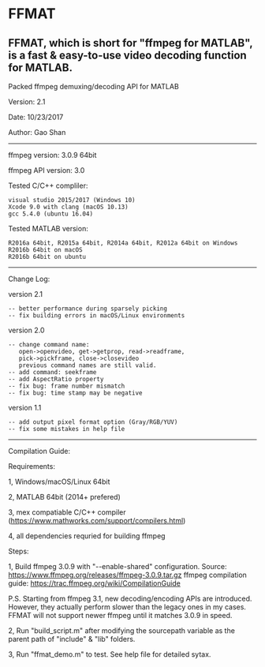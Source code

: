 # FFMAT
FFMAT, which is short for "ffmpeg for MATLAB", is a fast &amp; easy-to-use video decoding function for MATLAB.
----------------------------------------------------------------------------

Packed ffmpeg demuxing/decoding API for MATLAB

Version: 2.1

Date: 10/23/2017

Author: Gao Shan

----------------------------------------------------------------------------
ffmpeg version: 3.0.9 64bit

ffmpeg API version: 3.0

Tested C/C++ compliler: 
    
    visual studio 2015/2017 (Windows 10)
    Xcode 9.0 with clang (macOS 10.13)
    gcc 5.4.0 (ubuntu 16.04)
Tested MATLAB version: 
    
    R2016a 64bit, R2015a 64bit, R2014a 64bit, R2012a 64bit on Windows
    R2016b 64bit on macOS
    R2016b 64bit on ubuntu
    
----------------------------------------------------------------------------
Change Log:

version 2.1

	-- better performance during sparsely picking
	-- fix building errors in macOS/Linux environments

version 2.0

	-- change command name:
	   open->openvideo, get->getprop, read->readframe, 
	   pick->pickframe, close->closevideo
	   previous command names are still valid.
	-- add command: seekframe
	-- add AspectRatio property
	-- fix bug: frame number mismatch
	-- fix bug: time stamp may be negative

version 1.1

	-- add output pixel format option (Gray/RGB/YUV)
	-- fix some mistakes in help file

----------------------------------------------------------------------------
Compilation Guide:

Requirements:

1, Windows/macOS/Linux 64bit

2, MATLAB 64bit (2014+ prefered)

3, mex compatiable C/C++ compiler (https://www.mathworks.com/support/compilers.html)

4, all dependencies requried for building ffmpeg

Steps:

1, Build ffmpeg 3.0.9 with "--enable-shared" configuration.
   Source:
   https://www.ffmpeg.org/releases/ffmpeg-3.0.9.tar.gz
   ffmpeg compilation guide: 
   https://trac.ffmpeg.org/wiki/CompilationGuide
   
   P.S.
   Starting from ffmpeg 3.1, new decoding/encoding APIs are introduced. 
   However, they actually perform slower than the legacy ones in my cases.
   FFMAT will not support newer ffmpeg until it matches 3.0.9 in speed.

2, Run "build_script.m" after modifying the sourcepath variable as the parent 
   path of "include" & "lib" folders.
   
3, Run "ffmat_demo.m" to test. See help file for detailed sytax.
